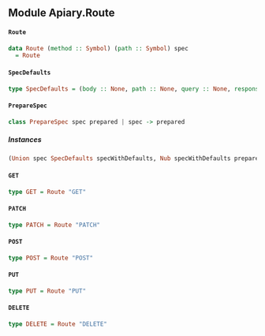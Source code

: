 ## Module Apiary.Route

#### `Route`

``` purescript
data Route (method :: Symbol) (path :: Symbol) spec
  = Route
```

#### `SpecDefaults`

``` purescript
type SpecDefaults = (body :: None, path :: None, query :: None, response :: None)
```

#### `PrepareSpec`

``` purescript
class PrepareSpec spec prepared | spec -> prepared
```

##### Instances
``` purescript
(Union spec SpecDefaults specWithDefaults, Nub specWithDefaults prepared) => PrepareSpec (Record spec) (Record prepared)
```

#### `GET`

``` purescript
type GET = Route "GET"
```

#### `PATCH`

``` purescript
type PATCH = Route "PATCH"
```

#### `POST`

``` purescript
type POST = Route "POST"
```

#### `PUT`

``` purescript
type PUT = Route "PUT"
```

#### `DELETE`

``` purescript
type DELETE = Route "DELETE"
```


